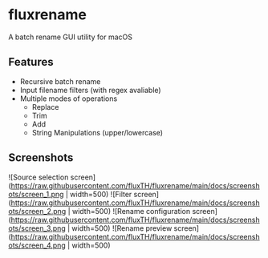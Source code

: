 # fluxrename
A batch rename GUI utility for macOS

## Features
- Recursive batch rename
- Input filename filters (with regex avaliable)
- Multiple modes of operations
    - Replace
    - Trim
    - Add
    - String Manipulations (upper/lowercase)

## Screenshots
![Source selection screen](https://raw.githubusercontent.com/fluxTH/fluxrename/main/docs/screenshots/screen_1.png | width=500)
![Filter screen](https://raw.githubusercontent.com/fluxTH/fluxrename/main/docs/screenshots/screen_2.png | width=500)
![Rename configuration screen](https://raw.githubusercontent.com/fluxTH/fluxrename/main/docs/screenshots/screen_3.png | width=500)
![Rename preview screen](https://raw.githubusercontent.com/fluxTH/fluxrename/main/docs/screenshots/screen_4.png | width=500)
